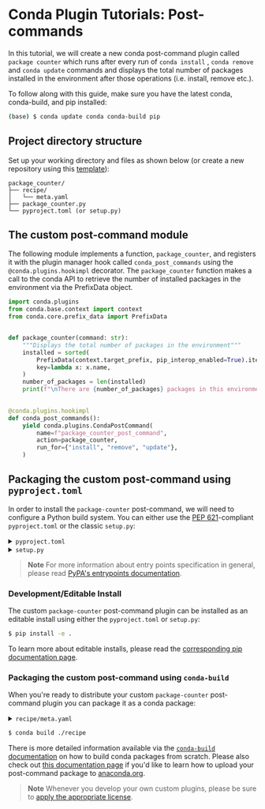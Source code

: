 [template]: https://github.com/conda/conda-plugin-template/generate
[pyproject.toml docs]: https://packaging.python.org/en/latest/tutorials/packaging-projects/#creating-pyproject-toml
[entrypoints docs]: https://packaging.python.org/en/latest/specifications/entry-points/
[editable install doc]: https://pip.pypa.io/en/stable/topics/local-project-installs/#editable-installs
[build conda packages]: https://docs.conda.io/projects/conda-build/en/latest/user-guide/tutorials/build-pkgs.html
[upload to anaconda.org]: https://docs.anaconda.com/anacondaorg/user-guide/tasks/work-with-packages/#uploading-packages
[anaconda.org site]: https://anaconda.org/
[pluggy docs]: https://pluggy.readthedocs.io/en/stable/index.html
[licenses]: https://docs.conda.io/projects/conda/en/latest/dev-guide/plugin-api/index.html#a-note-on-licensing
[pep 621]: https://peps.python.org/pep-0621/
[setup.py docs]: https://docs.python.org/3/distutils/setupscript.html

# Conda Plugin Tutorials: Post-commands

In this tutorial, we will create a new conda post-command plugin called `package counter` which runs after every run of `conda install` , `conda remove` and `conda update` commands and displays the total number of packages installed in the environment after those operations (i.e. install, remove etc.).

To follow along with this guide, make sure you have the latest conda, conda-build, and pip installed:

```bash
(base) $ conda update conda conda-build pip
```

## Project directory structure

Set up your working directory and files as shown below (or create a new repository using this [template][template]):

```
package_counter/
├── recipe/
│   └── meta.yaml
├── package_counter.py
└── pyproject.toml (or setup.py)
```

## The custom post-command module

The following module implements a function, `package_counter`, and registers it with the plugin manager hook called `conda_post_commands` using the `@conda.plugins.hookimpl` decorator. The `package_counter` function makes a call to the conda API to retrieve the number of installed packages in the environment via the PrefixData object.

```python
import conda.plugins
from conda.base.context import context
from conda.core.prefix_data import PrefixData


def package_counter(command: str):
    """Displays the total number of packages in the environment"""
    installed = sorted(
        PrefixData(context.target_prefix, pip_interop_enabled=True).iter_records(),
        key=lambda x: x.name,
    )
    number_of_packages = len(installed)
    print(f"\nThere are {number_of_packages} packages in this environment.")
    

@conda.plugins.hookimpl
def conda_post_commands():
    yield conda.plugins.CondaPostCommand(
        name=f"package_counter_post_command",
        action=package_counter,
        run_for={"install", "remove", "update"},
    )
```

## Packaging the custom post-command using `pyproject.toml`

In order to install the `package-counter` post-command, we will need to configure a Python build system. You can either use the [PEP 621][pep 621]-compliant `pyproject.toml` or the classic `setup.py`:

<details>
<summary><code>pyproject.toml</code></summary>

```toml
[build-system]
requires = ["setuptools>=61.0", "setuptools-scm"]
build-backend = "setuptools.build_meta"

[project]
name = "package-counter"
version = "1.0"
description = "Displays the number of packages in the environment"
requires-python = ">=3.7"
dependencies = ["conda"]

[project.entry-points.conda]
package-counter = "package_counter"

[tool.setuptools]
py-modules = ["package_counter"]
```

> **Note**
> #### `[build-system]`
> - `requires` This is a list of requirement specifiers for build-time dependencies of a package.
> - `build-backend` Build backends have the ability to accept configuration settings, which can change the way that the package building is handled.
>
> #### `[project]`
> * `name` (required) This is the name of the package that contains your subcommand. This is also how others will find your subcommand package if you choose to upload it to PyPI.
> * `version` (required) The version of the project; can be specified *either* statically or listed as dynamic.
> * `description` A brief description of the project.
> * `requires-python` The version(s) of Python required by your project.
> * `dependencies` These are the dependencies for your project. This specific subcommand example requires both `conda` and `sympy`, which is why they are both listed here.
>
> For more information on `pyproject.toml` see the [PyPA packaging documentation][pyproject.toml docs].

</details>

<details>
<summary><code>setup.py</code></summary>

```python
from setuptools import setup

setup(
    name="package-counter",
    version="1.0",
    description="Displays the number of packages in the environment",
    python_requires=">=3.7",
    install_requires=["conda"],
    py_modules=["package_counter"],
    entry_points={"conda": ["package-counter = package_counter"]},
)
```

> **Note**
> * `name` This is the name of the package that contains your subcommand. This is also how others will find your subcommand package if you choose to upload it to PyPI.
> * `install_requires` These are all of the dependencies for your project. This should at a minimum always contain the version of conda for which your plugin is compatible with.
> * `entry_points` The entry point you list here is how conda will discover your plugin and should point to the file containing the `conda.plugins.register` hook. In our simple use case, it points to the `package_counter` module contained within the `package_counter.py` file. For more complex examples where your module is contained within a folder, it may look more like `my_module.main` or `my_modules.plugin_hooks`.
> * `py_modules` The `py_modules` variables lets `setup` know exactly where to look for all of the modules that comprise your plugin source code.
>
> For more information on `setup.py` see the [Python setup script documentation][setup.py docs].

</details>

> **Note**
> For more information about entry points specification in general, please read [PyPA's entrypoints documentation][entrypoints docs].

### Development/Editable Install

The custom `package-counter` post-command plugin can be installed as an editable install using either the `pyproject.toml` or `setup.py`:

```bash
$ pip install -e .
```

To learn more about editable installs, please read the [corresponding pip documentation page][editable install doc].

### Packaging the custom post-command using `conda-build`

When you're ready to distribute your custom `package-counter` post-command plugin you can package it as a conda package:

<details>
<summary><code>recipe/meta.yaml</code></summary>

```yaml
package:
  name: package-counter
  version: 1.0

source:
  path: ../

build:
  script: $PYTHON -m pip install --no-deps .

requirements:
  host:
    - python >=3.7

  run:
    - conda
    - python >=3.7

about:
  home: https://github.com/conda/conda-plugin-template
  license: BSD-3-Clause
  summary: Package counter conda post-command
```

</details>

```bash
$ conda build ./recipe
```

There is more detailed information available via the [`conda-build` documentation][build conda packages] on how to build conda packages from scratch. Please also check out [this documentation page][upload to anaconda.org] if you'd like to learn how to upload your post-command package to [anaconda.org][anaconda.org site].

> **Note**
> Whenever you develop your own custom plugins, please be sure to [apply the appropriate license][licenses].

